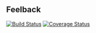 ## Feelback

[![Build Status](https://travis-ci.org/BurnedMarshal/feelback.svg?branch=master)](https://travis-ci.org/BurnedMarshal/feelback)
[![Coverage Status](https://coveralls.io/repos/github/BurnedMarshal/feelback/badge.svg?branch=master)](https://coveralls.io/github/BurnedMarshal/feelback?branch=master)
